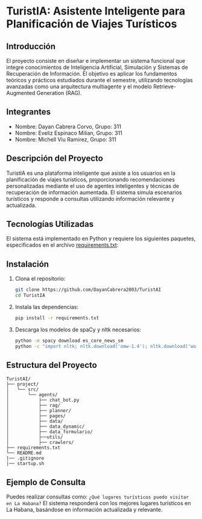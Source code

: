 # TuristIA: Asistente Inteligente para Planificación de Viajes Turísticos

## Introducción

El proyecto consiste en diseñar e implementar un sistema funcional que integre conocimientos de Inteligencia Artificial, Simulación y Sistemas de Recuperación de Información. El objetivo es aplicar los fundamentos teóricos y prácticos estudiados durante el semestre, utilizando tecnologías avanzadas como una arquitectura multiagente y el modelo Retrieve-Augmented Generation (RAG).

## Integrantes

- Nombre: Dayan Cabrera Corvo, Grupo: 311 
- Nombre: Eveliz Espinaco Milian, Grupo: 311  
- Nombre: Michell Viu Ramirez, Grupo: 311  

## Descripción del Proyecto

TuristIA es una plataforma inteligente que asiste a los usuarios en la planificación de viajes turísticos, proporcionando recomendaciones personalizadas mediante el uso de agentes inteligentes y técnicas de recuperación de información aumentada. El sistema simula escenarios turísticos y responde a consultas utilizando información relevante y actualizada.

## Tecnologías Utilizadas

El sistema está implementado en Python y requiere los siguientes paquetes, especificados en el archivo [requirements.txt](./requirements.txt):

## Instalación

1. Clona el repositorio:

    ```bash
    git clone https://github.com/DayanCabrera2003/TuristAI
    cd TuristIA
    ```

2. Instala las dependencias:

    ```bash
    pip install -r requirements.txt
    ```

3. Descarga los modelos de spaCy y nltk necesarios:

    ```bash
    python -m spacy download es_core_news_sm
    python -c "import nltk; nltk.download('omw-1.4'); nltk.download('wordnet')"
    ```

## Estructura del Proyecto

```
TuristAI/
├── project/
│   └── src/
│       └── agents/
│           ├── chat_bot.py
│           ├── rag/ 
│           ├── planner/
│           ├── pages/
│           ├── data/
│           ├── data_dynamic/
│           ├── data_formulario/
│           ├──utils/
│           ├── crawlers/
├── requirements.txt
└── README.md
|── .gitignore
|── startup.sh
```

## Ejemplo de Consulta

Puedes realizar consultas como:
`
¿Qué lugares turísticos puedo visitar en La Habana?
`
El sistema responderá con los mejores lugares turísticos en La Habana, basándose en información actualizada y relevante.
